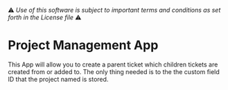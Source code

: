 :warning: *Use of this software is subject to important terms and conditions as set forth in the License file* :warning:

# Project Management App

This App will allow you to create a parent ticket which children tickets are created from or added to. The only thing needed is to the the custom field ID that the project named is stored. 

